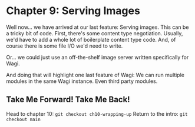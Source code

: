 # Chapter 9: Serving Images

Well now... we have arrived at our last feature: Serving images. This can be a tricky
bit of code. First, there's some content type negotiation. Usually, we'd have to add
a whole lot of boilerplate content type code. And, of course there is some file I/O
we'd need to write.

Or... we could just use an off-the-shelf image server written specifically for Wagi.

And doing that will highlight one last feature of Wagi: We can run multiple modules in the
same Wagi instance. Even third party modules.



## Take Me Forward! Take Me Back!

Head to chapter 10: `git checkout ch10-wrapping-up`
Return to the intro: `git checkout main`
